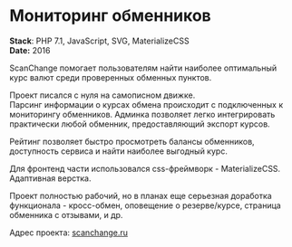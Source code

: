 <h1>Мониторинг обменников</h1>

<p><strong>Stack</strong>: PHP 7.1, JavaScript, SVG, MaterializeCSS <br>
<strong>Date:</strong> 2016</p>

<p>ScanChange помогает пользователям найти наиболее оптимальный курс валют среди проверенных обменных пунктов.</p>

<p>Проект писался с нуля на самописном движке. <br>
  Парсинг информации о курсах обмена происходит с подключенных к мониторингу обменников. Админка позволяет легко интегрировать практически любой обменник, предоставляющий экспорт курсов.
</p>

<p>Рейтинг позволяет быстро просмотреть балансы обменников, доступность сервиса и найти наиболее выгодный курс.</p>

<p>Для фронтенд части использовался css-фреймворк - MaterializeCSS. Адаптивная верстка.</p>


<p>Проект полностью рабочий, но в планах еще серьезная доработка функционала - кросс-обмен, оповещение о резерве/курсе, страница обменника с отзывами, и др.</p>

<p>Адрес проекта: <a href="https://scanchange.ru" target="_blank" rel="nofollow">scanchange.ru</a></p>